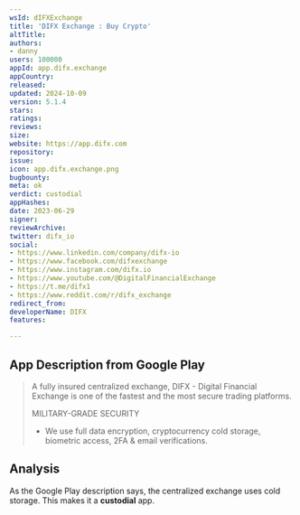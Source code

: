 ```yaml
---
wsId: dIFXExchange
title: 'DIFX Exchange : Buy Crypto'
altTitle: 
authors:
- danny
users: 100000
appId: app.difx.exchange
appCountry: 
released: 
updated: 2024-10-09
version: 5.1.4
stars: 
ratings: 
reviews: 
size: 
website: https://app.difx.com
repository: 
issue: 
icon: app.difx.exchange.png
bugbounty: 
meta: ok
verdict: custodial
appHashes: 
date: 2023-06-29
signer: 
reviewArchive: 
twitter: difx_io
social:
- https://www.linkedin.com/company/difx-io
- https://www.facebook.com/difxexchange
- https://www.instagram.com/difx.io
- https://www.youtube.com/@DigitalFinancialExchange
- https://t.me/difx1
- https://www.reddit.com/r/difx_exchange
redirect_from: 
developerName: DIFX
features: 

---
```


## App Description from Google Play

> A fully insured centralized exchange, DIFX - Digital Financial Exchange is one of the fastest and the most secure trading platforms.
>
> MILITARY-GRADE SECURITY
> - We use full data encryption, cryptocurrency cold storage, biometric access, 2FA & email verifications.

## Analysis

As the Google Play description says, the centralized exchange uses cold storage. This makes it a **custodial** app.
